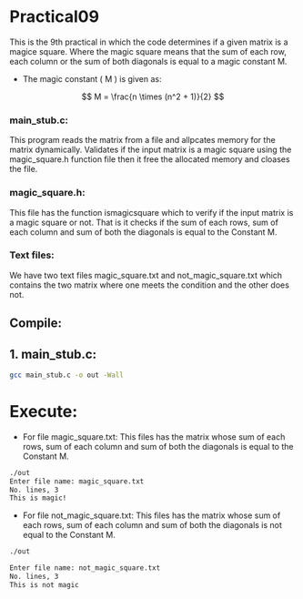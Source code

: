 # Practical09

This is the 9th practical in which the code determines if a given matrix is a magice square. Where the magic square means that the sum of each row, each column or the sum of both diagonals is equal to a magic constant M.

* The magic constant \( M \) is given as:

$$
M = \frac{n \times (n^2 + 1)}{2}
$$

### main_stub.c:

This program reads the matrix from a file and allpcates memory for the matrix dynamically. Validates if the input matrix is a magic square using the magic_square.h function file then it free the allocated memory and cloases the file.

### magic_square.h:

This file has the function ismagicsquare which to verify if the input matrix is a magic square or not.
That is it checks if the sum of each rows, sum of each column and sum of both the diagonals is equal to the Constant M.

### Text files:

We have two text files magic_square.txt and not_magic_square.txt which contains the two matrix where one meets the condition and the other does not.
       

## Compile:

## 1. main_stub.c:

```bash
gcc main_stub.c -o out -Wall

```
# Execute:

* For file magic_square.txt: This files has the matrix whose sum of each rows, sum of each column and sum of both the diagonals is equal to the Constant M.

```bash
./out
Enter file name: magic_square.txt
No. lines, 3
This is magic!
```

* For file not_magic_square.txt: This files has the matrix whose sum of each rows, sum of each column and sum of both the diagonals is not equal to the Constant M.

```bash
./out

Enter file name: not_magic_square.txt
No. lines, 3
This is not magic
```
